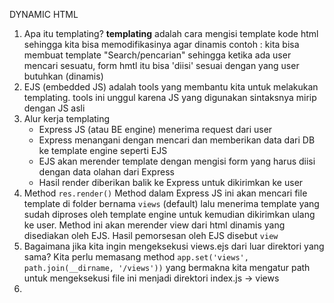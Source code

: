 DYNAMIC HTML

1. Apa itu templating?
   **templating** adalah cara mengisi template kode html sehingga kita bisa memodifikasinya agar dinamis
   contoh : kita bisa membuat template "Search/pencarian" sehingga ketika ada user mencari sesuatu, form hmtl itu bisa 'diisi' sesuai dengan yang user butuhkan (dinamis)
2. EJS (embedded JS)
   adalah tools yang membantu kita untuk melakukan templating. tools ini unggul karena JS yang digunakan sintaksnya mirip dengan JS asli
3. Alur kerja templating
   - Express JS (atau BE engine) menerima request dari user
   - Express menangani dengan mencari dan memberikan data dari DB ke template engine seperti EJS
   - EJS akan merender template dengan mengisi form yang harus diisi dengan data olahan dari Express
   - Hasil render diberikan balik ke Express untuk dikirimkan ke user
4. Method `res.render()`
   Method dalam Express JS ini akan mencari file template di folder bernama `views` (default) lalu menerima template yang sudah diproses oleh template engine untuk kemudian dikirimkan ulang ke user. Method ini akan merender view dari html dinamis yang disediakan oleh EJS. Hasil pemorsesan oleh EJS disebut `view`
5. Bagaimana jika kita ingin mengeksekusi views.ejs dari luar direktori yang sama?
   Kita perlu memasang method 
   `app.set('views', path.join(__dirname, '/views'))`
   yang bermakna kita mengatur path untuk mengeksekusi file ini menjadi direktori index.js -> views
6. 
